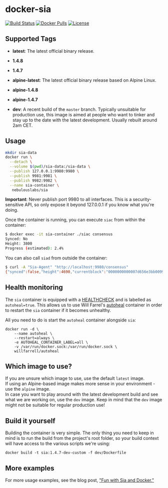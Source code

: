 # docker-sia

[![Build Status](https://travis-ci.org/nebulouslabs/docker-sia.svg?branch=master)](https://travis-ci.org/nebulouslabs/docker-sia) 
[![Docker Pulls](https://img.shields.io/docker/pulls/nebulouslabs/sia.svg?maxAge=604800)](https://hub.docker.com/r/nebulouslabs/sia/) 
[![License](http://img.shields.io/:license-mit-blue.svg)](LICENSE)

## Supported Tags

* **latest**: The latest official binary release.
* **1.4.8**
* **1.4.7**


* **alpine-latest**: The latest official binary release based on Alpine Linux.
* **alpine-1.4.8**
* **alpine-1.4.7**


<!--
* **pi-latest**: The latest official binary release for Raspberry Pi or any other 
machine with an ARMv8 CPU.
* **pi-1.4.8**
* **pi-1.4.7**
-->

* **dev**: A recent build of the `master` branch. Typically unsuitable for 
production use, this image is aimed at people who want to tinker and stay up to 
the date with the latest development. Usually rebuilt around 2am CET.

## Usage

```bash
mkdir sia-data
docker run \
  --detach \
  --volume $(pwd)/sia-data:/sia-data \
  --publish 127.0.0.1:9980:9980 \
  --publish 9981:9981 \
  --publish 9982:9982 \
  --name sia-container \
   nebulouslabs/sia
```

**Important**: Never publish port 9980 to all interfaces. This is a 
security-sensitive API, so only expose it beyond 127.0.0.1 if you know what 
you're doing.

Once the container is running, you can execute `siac` from within the container:

```bash
$ docker exec -it sia-container ./siac consensus
Synced: No
Height: 3800
Progress (estimated): 2.4%
```

You can also call `siad` from outside the container:

```bash
$ curl -A "Sia-Agent" "http://localhost:9980/consensus"
{"synced":false,"height":4690,"currentblock":"0000000000007d656e3bb0099737892b9073259cb05883b04c6f518fbf0faffb","target":[0,0,0,0,0,2,200,179,126,85,220,153,25,190,195,228,72,53,129,181,62,124,175,60,255,90,105,68,179,16,6,71],"difficulty":"101104922300609"}
```

## Health monitoring

The `sia` container is equipped with a [HEALTHCHECK](https://docs.docker.com/engine/reference/builder/#healthcheck) 
and is labelled as `autoheal=true`. This allows us to use Will Farrel's [autoheal](https://hub.docker.com/r/willfarrell/autoheal/) 
container in order to restart the `sia` container if it becomes unhealthy.

All you need to do is start the `autoheal` container alongside `sia`:
```
docker run -d \
    --name autoheal \
    --restart=always \
    -e AUTOHEAL_CONTAINER_LABEL=all \
    -v /var/run/docker.sock:/var/run/docker.sock \
    willfarrell/autoheal
```

## Which image to use?

If you are unsure which image to use, use the default `latest` image.  
If using an Alpine-based image makes more sense in your environment - use the 
`alpine` image.  
In case you want to play around with the latest development build and see what 
we are working on, use the `dev` image. Keep in mind that the `dev` image might 
not be suitable for regular production use! 

## Build it yourself

Building the container is very simple. The only thing you need to keep in mind 
is to run the build from the project's root folder, so your build context will 
have access to the various scripts we're using:
```
docker build -t sia:1.4.7-dev-custom -f dev/Dockerfile
```

## More examples

For more usage examples, see the blog post, ["Fun with Sia and Docker."](https://blog.spaceduck.io/sia-docker/)
